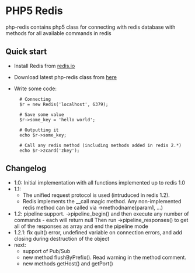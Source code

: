 PHP5 Redis
==========
php-redis contains php5 class for connecting with redis database with methods for all available commands in redis

Quick start
-----------
* Install Redis from [redis.io](http://redis.io/download "Redis")
* Download latest php-redis class from [here](https://github.com/sash/php-redis/archives/master)
* Write some code:

		# Connecting
		$r = new Redis('localhost', 6379);
		
		# Save some value
		$r->some_key = 'hello world';
		
		# Outputting it
		echo $r->some_key;
		
		# Call any redis method (including methods added in redis 2.*)
		echo $r->zcard('zkey');
		
Changelog
---------

- 1.0: Initial implementation with all functions implemented up to redis 1.0
- 1.1:
    - The unified request protocol is used (intruduced in redis 1.2). 
    - Redis implements the __call magic method. Any non-implemented redis method can be called via ->methodname(param1, ...)
- 1.2: pipeline support. ->pipeline_begin() and then execute any number of commands - each will return null
        Then run ->pipeline_responses() to get all of the responses as array and end the pipeline mode
- 1.2.1: fix quit() error, undefined variable on connection errors, and add closing during destruction of the object
- next:
    - support of Pub/Sub
    - new method flushByPrefix(). Read warning in the method comment. 
    - new methods getHost() and getPort()
